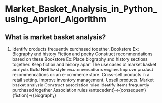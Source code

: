 # Market_Basket_Analysis_in_Python_using_Apriori_Algorithm
## What is market basket analysis?
1. Identify products frequently purchased together.
Bookstore Ex:
Biography and history
Fiction and poetry
Construct recommendations based on these
Bookstore Ex:
Place biography and history sections together.
Keep fiction and history apart
The use cases of market basket analysis
Build Netflix-style recommendations engine.
Improve product recommendations on an e-commerce store.
Cross-sell products in a retail setting.
Improve inventory management.
Upsell products.
Market basket analysis
Construct association rules
Identify items frequently purchased together
Association rules
{antecedent}→{consequent}
{fiction}→{biography}
